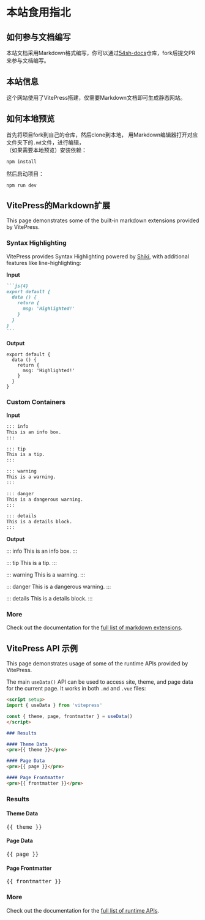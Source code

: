 # 本站食用指北

## 如何参与文档编写

本站文档采用Markdown格式编写，你可以通过[54sh-docs](https://github.com/54shenghua/54sh-docs)仓库，fork后提交PR来参与文档编写。

## 本站信息

这个网站使用了VitePress搭建，仅需要Markdown文档即可生成静态网站。

## 如何本地预览

首先将项目fork到自己的仓库，然后clone到本地，
用Markdown编辑器打开对应文件夹下的`.md`文件，进行编辑，
<br>
（如果需要本地预览）安装依赖：

```shell
npm install
```

然后启动项目：

```shell
npm run dev
```

## VitePress的Markdown扩展

This page demonstrates some of the built-in markdown extensions provided by VitePress.

### Syntax Highlighting

VitePress provides Syntax Highlighting powered by [Shiki](https://github.com/shikijs/shiki), with additional features like line-highlighting:

**Input**

````md
```js{4}
export default {
  data () {
    return {
      msg: 'Highlighted!'
    }
  }
}
```
````

**Output**

```js{4}
export default {
  data () {
    return {
      msg: 'Highlighted!'
    }
  }
}
```

### Custom Containers

**Input**

```md
::: info
This is an info box.
:::

::: tip
This is a tip.
:::

::: warning
This is a warning.
:::

::: danger
This is a dangerous warning.
:::

::: details
This is a details block.
:::
```

**Output**

::: info
This is an info box.
:::

::: tip
This is a tip.
:::

::: warning
This is a warning.
:::

::: danger
This is a dangerous warning.
:::

::: details
This is a details block.
:::

### More

Check out the documentation for the [full list of markdown extensions](https://vitepress.dev/guide/markdown).

## VitePress API 示例

This page demonstrates usage of some of the runtime APIs provided by VitePress.

The main `useData()` API can be used to access site, theme, and page data for the current page. It works in both `.md` and `.vue` files:

```md
<script setup>
import { useData } from 'vitepress'

const { theme, page, frontmatter } = useData()
</script>

### Results

#### Theme Data
<pre>{{ theme }}</pre>

#### Page Data
<pre>{{ page }}</pre>

#### Page Frontmatter
<pre>{{ frontmatter }}</pre>
```

<script setup>
import { useData } from 'vitepress';

const { site, theme, page, frontmatter } = useData()
</script>

### Results

#### Theme Data
<pre>{{ theme }}</pre>

#### Page Data
<pre>{{ page }}</pre>

#### Page Frontmatter
<pre>{{ frontmatter }}</pre>

### More

Check out the documentation for the [full list of runtime APIs](https://vitepress.dev/reference/runtime-api#usedata).
